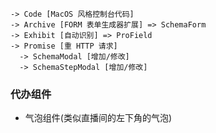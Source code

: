 ```shell
-> Code [MacOS 风格控制台代码]
-> Archive [FORM 表单生成器扩展] => SchemaForm
-> Exhibit [自动识别] => ProField
-> Promise [重 HTTP 请求]
  -> SchemaModal [增加/修改]
  -> SchemaStepModal [增加/修改]
```
### 代办组件
- 气泡组件(类似直播间的左下角的气泡)


[comment]: <> (-> request)

[comment]: <> (  -> xxRequest)

[comment]: <> (-> initialValues)


[comment]: <> (- submitRequest)

[comment]: <> (- finishRequest)

[comment]: <> (- initialRequest)

[comment]: <> (- pagingRequest)




